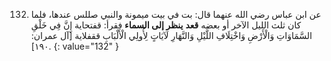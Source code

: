 132. عن ابن عباس رضي الله عنهما قال: بت في بيت ميمونة والنبي صللس عندها، فلما كان ثلث الليل الآخر أو بعضه **قعد** **ينظر إلى السماء** فقرأ: قفتحاية إِنَّ فِي خَلْقِ السَّمَاوَاتِ وَالْأَرْضِ وَاخْتِلَافِ اللَّيْلِ وَالنَّهَارِ لَآيَاتٍ لِأُولِي الْأَلْبَابِ ققفلاية  [آل عمران: ١٩٠].
{: value="132" }